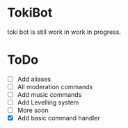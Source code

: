 # TokiBot

toki bot is still work in work in progress.

# ToDo

- [ ] Add aliases
- [ ] All moderation commands
- [ ] Add music commands
- [ ] Add Levelling system
- [ ] More soon
- [x] Add basic command handler
